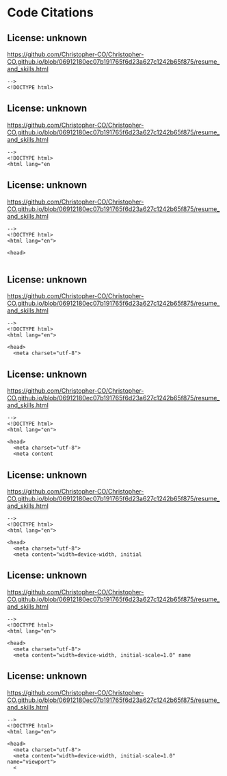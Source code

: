 # Code Citations

## License: unknown
https://github.com/Christopher-CO/Christopher-CO.github.io/blob/06912180ec07b191765f6d23a627c1242b65f875/resume_and_skills.html

```
-->
<!DOCTYPE html>
```


## License: unknown
https://github.com/Christopher-CO/Christopher-CO.github.io/blob/06912180ec07b191765f6d23a627c1242b65f875/resume_and_skills.html

```
-->
<!DOCTYPE html>
<html lang="en
```


## License: unknown
https://github.com/Christopher-CO/Christopher-CO.github.io/blob/06912180ec07b191765f6d23a627c1242b65f875/resume_and_skills.html

```
-->
<!DOCTYPE html>
<html lang="en">

<head>
  
```


## License: unknown
https://github.com/Christopher-CO/Christopher-CO.github.io/blob/06912180ec07b191765f6d23a627c1242b65f875/resume_and_skills.html

```
-->
<!DOCTYPE html>
<html lang="en">

<head>
  <meta charset="utf-8">
```


## License: unknown
https://github.com/Christopher-CO/Christopher-CO.github.io/blob/06912180ec07b191765f6d23a627c1242b65f875/resume_and_skills.html

```
-->
<!DOCTYPE html>
<html lang="en">

<head>
  <meta charset="utf-8">
  <meta content
```


## License: unknown
https://github.com/Christopher-CO/Christopher-CO.github.io/blob/06912180ec07b191765f6d23a627c1242b65f875/resume_and_skills.html

```
-->
<!DOCTYPE html>
<html lang="en">

<head>
  <meta charset="utf-8">
  <meta content="width=device-width, initial
```


## License: unknown
https://github.com/Christopher-CO/Christopher-CO.github.io/blob/06912180ec07b191765f6d23a627c1242b65f875/resume_and_skills.html

```
-->
<!DOCTYPE html>
<html lang="en">

<head>
  <meta charset="utf-8">
  <meta content="width=device-width, initial-scale=1.0" name
```


## License: unknown
https://github.com/Christopher-CO/Christopher-CO.github.io/blob/06912180ec07b191765f6d23a627c1242b65f875/resume_and_skills.html

```
-->
<!DOCTYPE html>
<html lang="en">

<head>
  <meta charset="utf-8">
  <meta content="width=device-width, initial-scale=1.0" name="viewport">
  <
```

